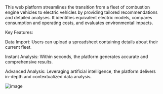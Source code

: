 This web platform streamlines the transition from a fleet of combustion engine vehicles to electric vehicles by providing tailored recommendations and detailed analyses. It identifies equivalent electric models, compares consumption and operating costs, and evaluates environmental impacts.

Key Features:

Data Import: Users can upload a spreadsheet containing details about their current fleet.

Instant Analysis: Within seconds, the platform generates accurate and comprehensive results.

Advanced Analysis: Leveraging artificial intelligence, the platform delivers in-depth and contextualized data analysis.

![image](https://github.com/user-attachments/assets/7886f9a6-c56a-4462-90a7-c5a8578bf84d)

